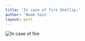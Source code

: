 ```yaml
---
title: 'In case of fire &hellip;'
author: 'Noam Sain'
layout: post
---
```


![In case of fire](/assets/2016-08-In-case-of-fire.jpg)